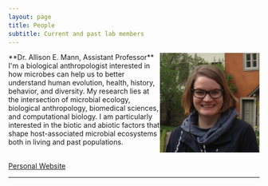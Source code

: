 ```yaml
---
layout: page
title: People
subtitle: Current and past lab members
---
```


<img align="right" height="200" src="/assets/img/allie.png"> 
**Dr. Allison E. Mann, Assistant Professor** 
<br/>I'm a biological anthropologist interested in how microbes can help us to better understand human evolution, health, history, behavior, and diversity. My research lies at the intersection of microbial ecology, biological anthropology, biomedical sciences, and computational biology. I am particularly interested in the biotic and abiotic factors that shape host-associated microbial ecosystems both in living and past populations.

<br/>[Personal Website](https://aemann01.github.io/)

<hr>